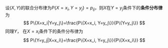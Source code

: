

设$(X,Y)$的联合分布律为$P\{X=x_i, Y=y_j\}=p_{ij}$，则$X$在$Y=y_j$条件下的**条件分布律**为
$$
P\{X=x_i|Y=y_j\}=\frac{P\{X=x_i, Y=y_j\}}{P\{Y=y_j\}}
$$
同理$Y$， 在$X=x_i$条件下的条件分布律为
$$
P\{Y=y_j|X=x_i\}=\frac{P\{X=x_i, Y=y_j\}}{P\{X=x_i\}}
$$
